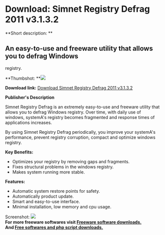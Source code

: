 # Download: Simnet Registry Defrag 2011 v3.1.3.2

**Short description: **

## An easy-to-use and freeware utility that allows you to defrag Windows
registry.

  
**Thumbshot: **![](http://www.freewarefiles.com/screenshot/smntregdefrag_md.jpg)   
  
**Download link:** [Download Simnet Registry Defrag 2011 v3.1.3.2](http://freesoftwares.boysofts.com/Simnet-Registry-Defrag_program_58947.html)  
  

**Publisher's Description**  
  

Simnet Registry Defrag is an extremely easy-to-use and freeware utility that
allows you to defrag Windows registry. Over time, with daily use of windows,
systemA's registry becomes fragmented and response times of applications
increases.

By using Simnet Registry Defrag periodically, you improve your systemA's
performance, prevent registry corruption, compact and optimize windows
registry.

**Key Benefits:**

  * Optimizes your registry by removing gaps and fragments. 
  * Fixes structural problems in the windows registry. 
  * Makes system running more stable. 

**Features:**

  * Automatic system restore points for safety. 
  * Automatically product update. 
  * Smart and easy-to-use interface. 
  * Minimal installation, low memory and cpu usage. 

  
  
Screenshot: ![](http://www.freewarefiles.com/screenshot/smntregdefrag.jpg)  
**For more freeware softwares visit [Freeware software downloads.](http://freesoftwares.boysofts.com/)**   
**And [Free softwares and php script downloads.](http://www.boysofts.com/)**

